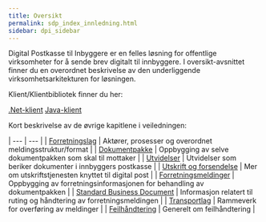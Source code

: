 ```yaml
---
title: Oversikt  
permalink: sdp_index_innledning.html
sidebar: dpi_sidebar
---
```


Digital Postkasse til Inbyggere er en felles løsning for offentlige virksomheter for å sende brev digitalt til innbyggere. I oversikt-avsnittet finner du en overordnet beskrivelse av den underliggende virksomhetsarkitekturen for løsningen.

Klient/Klientbibliotek finner du her:

[.Net-klient](http://difi.github.io/sikker-digital-post-klient-dotnet/v2/)
[Java-klient](http://difi.github.io/sikker-digital-post-klient-java/v5/) 

Kort beskrivelse av de øvrige kapitlene i veiledningen:

| --- | --- |
| [Forretningslag](https://difi.github.io/felleslosninger/sdp_forretningslag_index.html) | Aktører, prosesser og overordnet meldingsstruktur/format |
| [Dokumentpakke](https://difi.github.io/felleslosninger/dokumentpakke_index.html) | Oppbygging av selve dokumentpakken som skal til mottaker |
| [Utvidelser](https://difi.github.io/felleslosninger/sdp_utvidelser_index.html) | Utvidelser som beriker dokumenter i innbyggers postkasse |
| [Utskrift og forsendelse](https://difi.github.io/felleslosninger/sdp_index_utskrift.html) | Mer om utskriftstjenesten knyttet til digital post |
| [Forretningsmeldinger](https://difi.github.io/felleslosninger/sdp_index.html) | Oppbygging av forretningsinformasjonen for behandling av dokumentpakken |
| [Standard Business Document](forretningslag/StandardBusinessDocument/index.md) | Informasjon relatert til ruting og håndtering av forretningsmeldingen |
| [Transportlag](https://difi.github.io/felleslosninger/sdp_transportlag_index.html) | Rammeverk for overføring av meldinger |
| [Feilhåndtering](https://difi.github.io/felleslosninger/sdp_feil_index.html) | Generelt om feilhåndtering |


